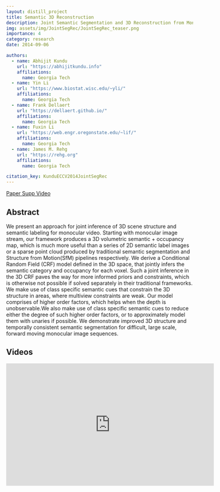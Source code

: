 ```yaml
---
layout: distill_project
title: Semantic 3D Reconstruction
description: Joint Semantic Segmentation and 3D Reconstruction from Monocular Video
img: assets/img/JointSegRec/JointSegRec_teaser.png
importance: 4
category: research
date: 2014-09-06

authors:
  - name: Abhijit Kundu
    url: "https://abhijitkundu.info"
    affiliations:
      name: Georgia Tech
  - name: Yin Li
    url: "https://www.biostat.wisc.edu/~yli/"
    affiliations:
      name: Georgia Tech
  - name: Frank Dellaert
    url: "https://dellaert.github.io/"
    affiliations:
      name: Georgia Tech
  - name: Fuxin Li
    url: "https://web.engr.oregonstate.edu/~lif/"
    affiliations:
      name: Georgia Tech
  - name: James M. Rehg
    url: "https://rehg.org"
    affiliations:
      name: Georgia Tech

citation_key: KunduECCV2014JointSegRec
---
```


<p>
    <a href="../../assets/pdf/HybridSFM-ECCV2014.pdf" class="btn btn-primary z-depth-1">Paper <i class="fas fa-file-pdf"></i></a>
    <a href="../../assets/pdf/HybridSFM-ECCV2014-supp.pdf" class="btn btn-primary z-depth-1">Supp <i class="fas fa-file-pdf"></i></a>
    <a href="https://www.youtube.com/watch?v=0zHMMQPswgY" class="btn btn-primary z-depth-1">Video <i class="fab fa-youtube"></i></a>
</p>


## Abstract

We present an approach for joint inference of 3D scene structure and semantic labeling for monocular video. Starting with monocular image stream, our framework produces a 3D volumetric semantic + occupancy map, which is much more useful than a series of 2D semantic label images or a sparse point cloud produced by traditional semantic segmentation and Structure from Motion(SfM) pipelines respectively. We derive a Conditional Random Field (CRF) model defined in the 3D space, that jointly infers the semantic category and occupancy for each voxel. Such a joint inference in the 3D CRF paves the way for more informed priors and constraints, which is otherwise not possible if solved separately in their traditional frameworks. We make use of class specific semantic cues that constrain the 3D structure in areas, where multiview constraints are weak. Our model comprises of higher order factors, which helps when the depth is unobservable.We also make use of class specific semantic cues to reduce either the degree of such higher order factors, or to approximately model them with unaries if possible. We demonstrate improved 3D structure and temporally consistent semantic segmentation for difficult, large scale, forward moving monocular image sequences.


## Videos

<div class="embed-responsive embed-responsive-16by9">
    <iframe width="560" height="330" src="https://www.youtube.com/embed/0zHMMQPswgY" title="YouTube video player" frameborder="0" allow="accelerometer; autoplay; clipboard-write; encrypted-media; gyroscope; picture-in-picture" allowfullscreen></iframe>
</div>
